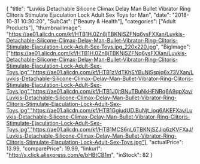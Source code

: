 {
	"title": "Luvkis Detachable Silicone Climax Delay Man Bullet Vibrator Ring Clitoris Stimulate Ejaculation Lock Adult Sex Toys for Man",
	"date": "2018-10-31 10:30:20",
	"SubCat": ["Beauty & Health"],
	"categories": ["Adult Products"],
	"thumbnailImage": "https://ae01.alicdn.com/kf/HTB1H.0Zn8jTBKNjSZFNq6ysFXXan/Luvkis-Detachable-Silicone-Climax-Delay-Man-Bullet-Vibrator-Ring-Clitoris-Stimulate-Ejaculation-Lock-Adult-Sex-Toys.jpg_220x220.jpg",
	"BigImage": ["https://ae01.alicdn.com/kf/HTB1H.0Zn8jTBKNjSZFNq6ysFXXan/Luvkis-Detachable-Silicone-Climax-Delay-Man-Bullet-Vibrator-Ring-Clitoris-Stimulate-Ejaculation-Lock-Adult-Sex-Toys.jpg","https://ae01.alicdn.com/kf/HTB1zVdTKhSYBuNjSspjq6x73VXan/Luvkis-Detachable-Silicone-Climax-Delay-Man-Bullet-Vibrator-Ring-Clitoris-Stimulate-Ejaculation-Lock-Adult-Sex-Toys.jpg","https://ae01.alicdn.com/kf/HTB1J0jtBNuTBuNkHFNRq6A9qpXav/Luvkis-Detachable-Silicone-Climax-Delay-Man-Bullet-Vibrator-Ring-Clitoris-Stimulate-Ejaculation-Lock-Adult-Sex-Toys.jpg","https://ae01.alicdn.com/kf/HTB1GgiudUD.BuNjt_ioq6AKEFXav/Luvkis-Detachable-Silicone-Climax-Delay-Man-Bullet-Vibrator-Ring-Clitoris-Stimulate-Ejaculation-Lock-Adult-Sex-Toys.jpg","https://ae01.alicdn.com/kf/HTB1MCS6nL6TBKNjSZJiq6zKVFXaJ/Luvkis-Detachable-Silicone-Climax-Delay-Man-Bullet-Vibrator-Ring-Clitoris-Stimulate-Ejaculation-Lock-Adult-Sex-Toys.jpg"],
	"actualPrice": 13.99,
	"comparePrice": 19.99,
	"linkurl": "http://s.click.aliexpress.com/e/bHBtCB1m",
	"inStock": 82
}
